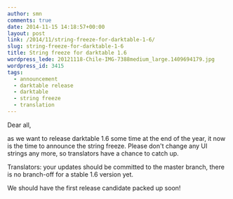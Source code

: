 ```yaml
---
author: smn
comments: true
date: 2014-11-15 14:18:57+00:00
layout: post
link: /2014/11/string-freeze-for-darktable-1-6/
slug: string-freeze-for-darktable-1-6
title: String freeze for darktable 1.6
wordpress_lede: 20121118-Chile-IMG-7388medium_large.1409694179.jpg
wordpress_id: 3415
tags:
  - announcement
  - darktable release
  - darktable
  - string freeze
  - translation
---
```

Dear all,

as we want to release darktable 1.6 some time at the end of the year, it now is the time to announce the string freeze. Please don't change any UI strings any more, so translators have a chance to catch up.

Translators: your updates should be committed to the master branch, there is no branch-off for a stable 1.6 version yet.

We should have the first release candidate packed up soon!
